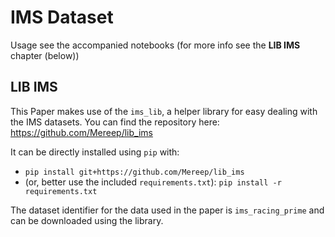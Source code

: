 # IMS Dataset
Usage see the accompanied notebooks (for more info see the **LIB IMS** chapter (below))

## LIB IMS
This Paper makes use of the `ims_lib`, a helper library for easy dealing with the IMS datasets. You can find the repository here:
https://github.com/Mereep/lib_ims

It can be directly installed using `pip` with: 
- `pip install git+https://github.com/Mereep/lib_ims` 
- (or, better use the included `requirements.txt`): `pip install -r requirements.txt`

The dataset identifier for the data used in the paper is `ims_racing_prime` and can be downloaded using the library.